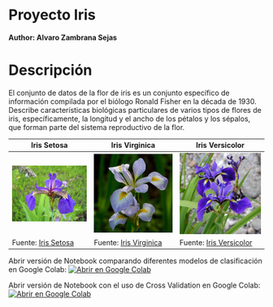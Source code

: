# Proyecto Iris

**Author: Alvaro Zambrana Sejas**

# Descripción

El conjunto de datos de la flor de iris es un conjunto específico de información compilada por el biólogo Ronald Fisher en la década de 1930. Describe características biológicas particulares de varios tipos de flores de iris, específicamente, la longitud y el ancho de los pétalos y los sépalos, que forman parte del sistema reproductivo de la flor.

| Iris Setosa                                                                      | Iris Virginica                                                                 | Iris Versicolor                                                                 |
|----------------------------------------------------------------------------------|--------------------------------------------------------------------------------|---------------------------------------------------------------------------------|
| <img src="assets/Iris_setosa.jpg" alt="image" width="300" height="auto">      | <img src="assets/Iris_virginica.jpg" alt="image" width="300" height="auto"> | <img src="assets/Iris_versicolor.jpg" alt="image" width="300" height="auto"> |
| Fuente: [Iris Setosa](https://es.wikipedia.org/wiki/Conjunto_de_datos_flor_iris) | Fuente: [Iris Virginica](https://es.wikipedia.org/wiki/Iris_virginica)         | Fuente: [Iris Versicolor](https://es.wikipedia.org/wiki/Iris_versicolor)        |



Abrir versión de Notebook comparando diferentes modelos de clasificación en Google Colab:
[![Abrir en Google Colab](https://colab.research.google.com/assets/colab-badge.svg)](https://colab.research.google.com/github/azambrana/iris/blob/master/notebooks/AlvaroZambrana-Iris.ipynb)

Abrir versión de Notebook con el uso de Cross Validation en Google Colab:
[![Abrir en Google Colab](https://colab.research.google.com/assets/colab-badge.svg)](https://colab.research.google.com/github/azambrana/iris/blob/master/notebooks/AlvaroZambrana-Iris-XVal.ipynb)
